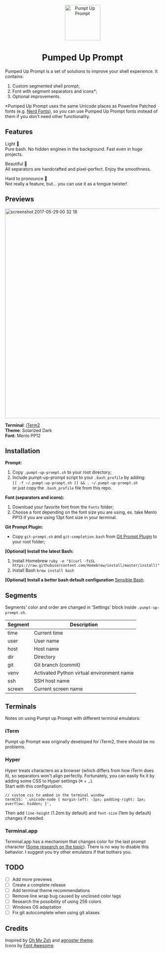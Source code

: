 <p align="center">
	<img width="115" alt="Pumpt Up Prompt" src="https://user-images.githubusercontent.com/5172360/32691627-ba884c4a-c71b-11e7-9ed3-ab72ee2cb72a.png">
</p>

<h1 align="center">Pumped Up Prompt</h1>

Pumped Up Prompt is a set of solutions to improve your shell experience. It contains:
1. Custom segmented shell prompt;
2. Font with segment separators and icons*;
3. Optional improvements.

*Pumped Up Prompt uses the same Unicode places as Powerline Patched fonts (e.g. [Nerd Fonts](https://github.com/ryanoasis/nerd-fonts)), so you can use Pumped Up Prompt fonts instead of them if you don't need other functionality.

## Features
Light 🎈<br/>
	Pure bash. No hidden engines in the background. Fast even in huge projects.<br/>
    
Beautiful 🎀<br/>
	All separators are handcrafted and pixel-perfect. Enjoy the smoothness.<br/>
    
Hard to pronounce 🤔<br/>
	Not really a feature, but... you can use it as a tongue twister!

## Previews

<img width="682" alt="screenshot 2017-05-29 00 32 18" src="https://cloud.githubusercontent.com/assets/5172360/26532373/8c79ba10-4407-11e7-8aaa-9df86b2600e5.png">

**Terminal**: [iTerm2](https://www.iterm2.com/)<br/>
**Theme**: Solarized Dark<br/>
**Font**: Menlo PP12

## Installation
**Prompt:**

1. Copy `.pumpt-up-prompt.sh` to your root directory;
2. Include pumpt-up-prompt script to your `.bash_profile` by adding:<br/>
`[[ -f ~/.pumpt-up-prompt.sh ]] && . ~/.pumpt-up-prompt.sh`<br/>
or just copy the `.bash_profile` file from this repo.

**Font (separators and icons):**

1. Download your favorite font from the `Fonts` folder;
2. Choose a font depending on the font size you are using, ex. take Menlo PP13 if you are using 13pt font size in your terminal.

**Git Prompt Plugin:**

* Copy `git-prompt.sh` and `git-completion.bash` from [Git Prompt Plugin](https://github.com/git/git/tree/master/contrib/completion) to your root folder;

**\[Optional\] Install the latest Bash:**
1. Install Homebrew `ruby -e "$(curl -fsSL https://raw.githubusercontent.com/Homebrew/install/master/install)"`
2. Install Bash `brew install bash`

**\[Optional\] Install a better bash default configuration**
[Sensible Bash](https://github.com/mrzool/bash-sensible).

## Segments
Segments' color and order are changed in 'Settings' block inside `.pumpt-up-prompt.sh`.

Segment | Description
------- | -----------
time    | Current time
user    | User name
host    | Host name
dir     | Directory
git     | Git branch (commit)
venv    | Activated Python virtual environment name
ssh     | SSH host name
screen  | Current screen name

## Terminals
Notes on using Pumpt up Prompt with different terminal emulators:

### iTerm
Pumpt up Prompt was originally developed for iTerm2, there should be no problems.

### Hyper
Hyper treats characters as a browser (which differs from how iTerm does it), so separators won't align perfectly. Fortunately, you can easily fix it by adding some CSS to Hyper settings (<kbd>⌘</kbd> + <kbd>,</kbd>).<br/>
Start with this configuration:

    // custom css to embed in the terminal window
    termCSS: '.unicode-node { margin-left: -1px; padding-right: 1px; overflow: hidden; }',

Then add `line-height` (1.2em by default) and `font-size` (1em by default) changes if needed.

### Terminal.app
Terminal.app has a mechanism that changes color for the last prompt character ([Some research on the topic](https://github.com/fish-shell/fish-shell/issues/3163)). There is no way to disable this behavior. I suggest you try other emulators if that bothers you.

## TODO
- [ ] Add more previews
- [ ] Create a complete release
- [ ] Add terminal theme recommendations
- [ ] Remove line wrap bug caused by unclosed color tags
- [ ] Research the possibility of using 256 colors
- [ ] Windows OS adaptation
- [ ] Fix git autocomplete when using git aliases

## Credits
Inspired by [Oh My Zsh](https://github.com/robbyrussell/oh-my-zsh) and [agnoster theme](https://github.com/robbyrussell/oh-my-zsh/wiki/Themes#agnoster).<br/>
Icons by [Font Awesome](http://fontawesome.io/).
